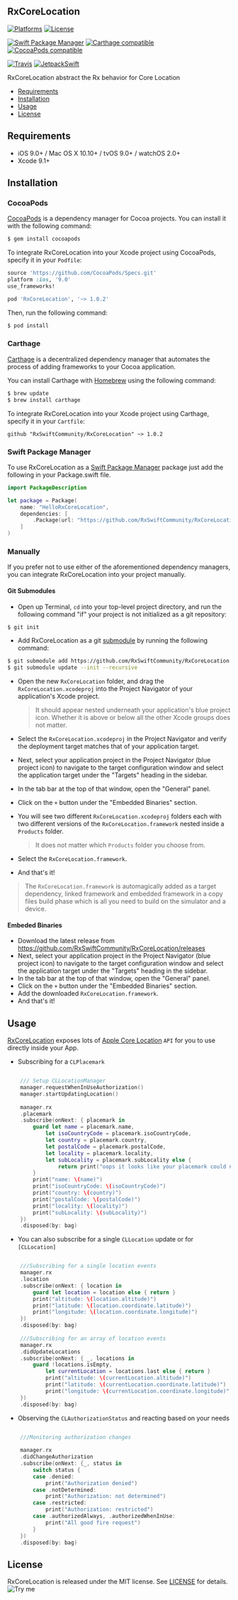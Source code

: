 ## RxCoreLocation

[![Platforms](https://img.shields.io/cocoapods/p/RxCoreLocation.svg)](https://cocoapods.org/pods/RxCoreLocation)
[![License](https://img.shields.io/cocoapods/l/RxCoreLocation.svg)](https://raw.githubusercontent.com/RxSwiftCommunity/RxCoreLocation/master/LICENSE)

[![Swift Package Manager](https://img.shields.io/badge/Swift%20Package%20Manager-compatible-brightgreen.svg)](https://github.com/apple/swift-package-manager)
[![Carthage compatible](https://img.shields.io/badge/Carthage-compatible-4BC51D.svg?style=flat)](https://github.com/Carthage/Carthage)
[![CocoaPods compatible](https://img.shields.io/cocoapods/v/RxCoreLocation.svg)](https://cocoapods.org/pods/RxCoreLocation)

[![Travis](https://img.shields.io/travis/RxSwiftCommunity/RxCoreLocation/master.svg)](https://travis-ci.org/RxSwiftCommunity/RxCoreLocation/branches)
[![JetpackSwift](https://img.shields.io/badge/JetpackSwift-framework-red.svg)](http://github.com/JetpackSwift/Framework)

RxCoreLocation abstract the Rx behavior for Core Location

- [Requirements](#requirements)
- [Installation](#installation)
- [Usage](#usage)
- [License](#license)

## Requirements

- iOS 9.0+ / Mac OS X 10.10+ / tvOS 9.0+ / watchOS 2.0+
- Xcode 9.1+

## Installation

### CocoaPods

[CocoaPods](http://cocoapods.org) is a dependency manager for Cocoa projects. You can install it with the following command:

```bash
$ gem install cocoapods
```

To integrate RxCoreLocation into your Xcode project using CocoaPods, specify it in your `Podfile`:

```ruby
source 'https://github.com/CocoaPods/Specs.git'
platform :ios, '9.0'
use_frameworks!

pod 'RxCoreLocation', '~> 1.0.2'
```

Then, run the following command:

```bash
$ pod install
```

### Carthage

[Carthage](https://github.com/Carthage/Carthage) is a decentralized dependency manager that automates the process of adding frameworks to your Cocoa application.

You can install Carthage with [Homebrew](http://brew.sh/) using the following command:

```bash
$ brew update
$ brew install carthage
```

To integrate RxCoreLocation into your Xcode project using Carthage, specify it in your `Cartfile`:

```ogdl
github "RxSwiftCommunity/RxCoreLocation" ~> 1.0.2
```
### Swift Package Manager

To use RxCoreLocation as a [Swift Package Manager](https://swift.org/package-manager/) package just add the following in your Package.swift file.

``` swift
import PackageDescription

let package = Package(
    name: "HelloRxCoreLocation",
    dependencies: [
        .Package(url: "https://github.com/RxSwiftCommunity/RxCoreLocation.git", "1.0.2")
    ]
)
```

### Manually

If you prefer not to use either of the aforementioned dependency managers, you can integrate RxCoreLocation into your project manually.

#### Git Submodules

- Open up Terminal, `cd` into your top-level project directory, and run the following command "if" your project is not initialized as a git repository:

```bash
$ git init
```

- Add RxCoreLocation as a git [submodule](http://git-scm.com/docs/git-submodule) by running the following command:

```bash
$ git submodule add https://github.com/RxSwiftCommunity/RxCoreLocation.git
$ git submodule update --init --recursive
```

- Open the new `RxCoreLocation` folder, and drag the `RxCoreLocation.xcodeproj` into the Project Navigator of your application's Xcode project.

    > It should appear nested underneath your application's blue project icon. Whether it is above or below all the other Xcode groups does not matter.

- Select the `RxCoreLocation.xcodeproj` in the Project Navigator and verify the deployment target matches that of your application target.
- Next, select your application project in the Project Navigator (blue project icon) to navigate to the target configuration window and select the application target under the "Targets" heading in the sidebar.
- In the tab bar at the top of that window, open the "General" panel.
- Click on the `+` button under the "Embedded Binaries" section.
- You will see two different `RxCoreLocation.xcodeproj` folders each with two different versions of the `RxCoreLocation.framework` nested inside a `Products` folder.

    > It does not matter which `Products` folder you choose from.

- Select the `RxCoreLocation.framework`.

- And that's it!

> The `RxCoreLocation.framework` is automagically added as a target dependency, linked framework and embedded framework in a copy files build phase which is all you need to build on the simulator and a device.

#### Embeded Binaries

- Download the latest release from https://github.com/RxSwiftCommunity/RxCoreLocation/releases
- Next, select your application project in the Project Navigator (blue project icon) to navigate to the target configuration window and select the application target under the "Targets" heading in the sidebar.
- In the tab bar at the top of that window, open the "General" panel.
- Click on the `+` button under the "Embedded Binaries" section.
- Add the downloaded `RxCoreLocation.framework`.
- And that's it!

## Usage
[RxCoreLocation](https://github.com/RxSwiftCommunity/RxCoreLocation) exposes lots of  [Apple Core Location](https://developer.apple.com/documentation/corelocation)  `API` for you to use directly inside your  App.

-  Subscribing for a `CLPlacemark`
```swift

    /// Setup CLLocationManager
    manager.requestWhenInUseAuthorization()
    manager.startUpdatingLocation()
    
    manager.rx
    .placemark
    .subscribe(onNext: { placemark in
        guard let name = placemark.name,
            let isoCountryCode = placemark.isoCountryCode,
            let country = placemark.country,
            let postalCode = placemark.postalCode,
            let locality = placemark.locality,
            let subLocality = placemark.subLocality else {
                return print("oops it looks like your placemark could not be computed")
        }
        print("name: \(name)")
        print("isoCountryCode: \(isoCountryCode)")
        print("country: \(country)")
        print("postalCode: \(postalCode)")
        print("locality: \(locality)")
        print("subLocality: \(subLocality)")
    })
    .disposed(by: bag)
```
-  You can also subscribe for  a single `CLLocation`  update or for `[CLLocation]` 
```swift

    ///Subscribing for a single location events
    manager.rx
    .location
    .subscribe(onNext: { location in
        guard let location = location else { return }
        print("altitude: \(location.altitude)")
        print("latitude: \(location.coordinate.latitude)")
        print("longitude: \(location.coordinate.longitude)")
    })
    .disposed(by: bag)
    
    ///Subscribing for an array of location events
    manager.rx
    .didUpdateLocations
    .subscribe(onNext: { _, locations in
        guard !locations.isEmpty,
            let currentLocation = locations.last else { return }
            print("altitude: \(currentLocation.altitude)")
            print("latitude: \(currentLocation.coordinate.latitude)")
            print("longitude: \(currentLocation.coordinate.longitude)")
    })
    .disposed(by: bag)
```

- Observing the  `CLAuthorizationStatus`  and reacting based on your needs

```swift

    ///Monitoring authorization changes
    
    manager.rx
    .didChangeAuthorization
    .subscribe(onNext: {_, status in
        switch status {
        case .denied:
            print("Authorization denied")
        case .notDetermined:
            print("Authorization: not determined")
        case .restricted:
            print("Authorization: restricted")
        case .authorizedAlways, .authorizedWhenInUse:
            print("All good fire request")
        }
    })
    .disposed(by: bag)
```
## License

RxCoreLocation is released under the MIT license. See [LICENSE](https://github.com/RxSwiftCommunity/RxCoreLocation/blob/master/LICENSE) for details.
![Try me](https://media.giphy.com/media/d2jjuAZzDSVLZ5kI/giphy.gif)
